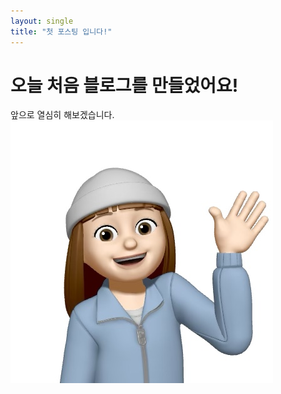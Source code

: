```yaml
---
layout: single
title: "첫 포스팅 입니다!"
---
```


# 오늘 처음 블로그를 만들었어요!

앞으로 열심히 해보겠습니다.![KakaoTalk_20240622_193644065](../images/2024-06-23-second/KakaoTalk_20240622_193644065-1719153057405-1.jpg)
